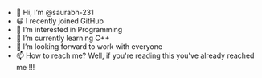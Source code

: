 - 👋 Hi, I’m @saurabh-231
- 😀 I recently joined GitHub
- 👀 I’m interested in Programming 
- 🌱 I’m currently learning C++
- 💞️ I’m looking forward to work with everyone
- 📫 How to reach me? Well, if you're reading this you've already reached me !!! 

<!---
saurabh-231/saurabh-231 is a ✨ special ✨ repository because its `README.md` (this file) appears on your GitHub profile.
You can click the Preview link to take a look at your changes.
--->
